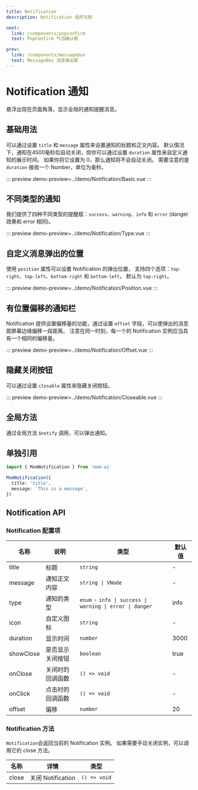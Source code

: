 ```yaml
---
title: Notification
description: Notification 组件文档

next:
  link: /components/popconfirm
  text: PopConfirm 气泡确认框

prev:
  link: /components/messagebox
  text: MessageBox 消息弹出框
---
```


# Notification 通知

悬浮出现在页面角落，显示全局的通知提醒消息。

## 基础用法

可以通过设置 `title` 和 `message` 属性来设置通知的标题和正文内容。 默认情况下，通知在4500毫秒后自动关闭，但你可以通过设置 `duration` 属性来自定义通知的展示时间。 如果你将它设置为 0，那么通知将不会自动关闭。 需要注意的是 `duration` 接收一个 Number，单位为毫秒。

::: preview
demo-preview=../demo/Notification/Basic.vue
:::

## 不同类型的通知

我们提供了四种不同类型的提醒框：`success`、`warning`、`info` 和 `error` (danger 效果和 error 相同)。

::: preview
demo-preview=../demo/Notification/Type.vue
:::

## 自定义消息弹出的位置

使用 `position` 属性可以设置 Notification 的弹出位置， 支持四个选项：`top-right`、`top-left`、`bottom-right` 和 `bottom-left`， 默认为 `top-right`。

::: preview
demo-preview=../demo/Notification/Position.vue
:::

## 有位置偏移的通知栏

Notification 提供设置偏移量的功能，通过设置 `offset` 字段，可以使弹出的消息距屏幕边缘偏移一段距离。 注意在同一时刻，每一个的 Notification 实例应当具有一个相同的偏移量。

::: preview
demo-preview=../demo/Notification/Offset.vue
:::

## 隐藏关闭按钮

可以通过设置 `closable` 属性来隐藏关闭按钮。

::: preview
demo-preview=../demo/Notification/Closeable.vue
:::

## 全局方法

通过全局方法 `$notify` 调用，可以弹出通知。

## 单独引用

```typescript
import { MxmNotification } from 'mxm-ui'

MxmNotification({
  title: 'title',
  message: 'This is a message',
})
```

## Notification API

### Notification 配置项

| 名称      | 说明             | 类型                                                     | 默认值 |
| --------- | ---------------- | -------------------------------------------------------- | ------ |
| title     | 标题             | `string`                                                 | -      |
| message   | 通知正文内容     | `string \| VNode`                                        | -      |
| type      | 通知的类型       | `enum` - `info \| success \| warning \| error \| danger` | info   |
| icon      | 自定义图标       | `string`                                                 | -      |
| duration  | 显示时间         | `number`                                                 | 3000   |
| showClose | 是否显示关闭按钮 | `boolean`                                                | true   |
| onClose   | 关闭时的回调函数 | `() => void`                                             | -      |
| onClick   | 点击时的回调函数 | `() => void`                                             | -      |
| offset    | 偏移             | `number`                                                 | 20     |

### Notification 方法

`Notification`会返回当前的 Notification 实例。 如果需要手动关闭实例，可以调用它的 close 方法。

| 名称  | 详情              | 类型         |
| ----- | ----------------- | ------------ |
| close | 关闭 Notification | `() => void` |
